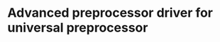Advanced preprocessor driver for universal preprocessor
=======================================================
